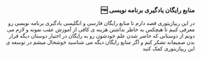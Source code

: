 <h3 align = "right"> 🆓 منابع رایگان یادگیری برنامه‌ نویسی </h3>
<p align = "right">
در این ریپازیتوری قصد دارم تا منابع رایگان فارسی و انگلیسی یادگیری برنامه نویسی رو معرفی کنیم تا هیچکس به خاطر نداشتن هزینه ی کافی از آموزش عقب نمونه و لازم می دونم از دوستانی که حاضر شدن علم خودشون رو به رایگان در اختیار دوستان دیگه قرار بدن صمیمانه تشکر کنم و اگر منابع رایگان دیگه می شناسید خوشحال میشم در  توسعه ی این ریپازیتوری کمک کنید 
